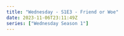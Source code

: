 ```yaml
---
title: "Wednesday - S1E3 - Friend or Woe"
date: 2023-11-06T23:11:49Z
series: ["Wednesday Season 1"]
---
```



<mux-player stream-type="on-demand"
  src="https://kp3d-my.sharepoint.com/personal/ryoo_kp3d_onmicrosoft_com/_layouts/15/download.aspx?share=ERDYz6djdjlIqY6KRoL2eZsBDmk1mkRxIZhptA3hHS1HoA" prefer-playback="mse" controls>
  </mux-player>
  
  
  <script src="https://cdn.jsdelivr.net/npm/@mux/mux-player"></script>
  
 <script type="application/ld+json">
 {
  "@context": "https://schema.org/",
  "@type": "VideoObject",
  "name": "Wednesday - S1E3 - Friend or Woe",
  "contentUrl": "https://stream.mux.com/qKf8PZmj900fVRzLtrPM3tsFuz502e53q00lmGtgautt2w.m3u8",
  "thumbnailUrl": "https://www.themoviedb.org/t/p/original/Ah1bTTgIi5iqaEe9S3czK0vM0PT.jpg?width=314&fit_mode=preserve&time=25",
  "uploadDate": "2023-11-06T23:11:49Z",
}

</script>

